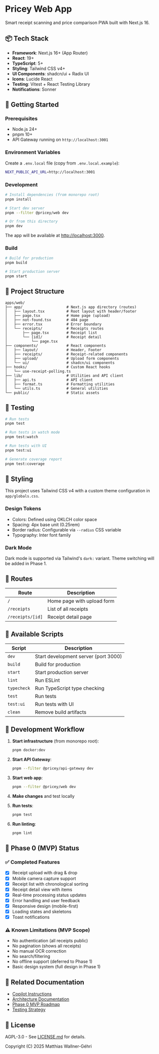 # Pricey Web App

Smart receipt scanning and price comparison PWA built with Next.js 16.

## 📦 Tech Stack

- **Framework**: Next.js 16+ (App Router)
- **React**: 19+
- **TypeScript**: 5+
- **Styling**: Tailwind CSS v4+
- **UI Components**: shadcn/ui + Radix UI
- **Icons**: Lucide React
- **Testing**: Vitest + React Testing Library
- **Notifications**: Sonner

## 🚀 Getting Started

### Prerequisites

- Node.js 24+
- pnpm 10+
- API Gateway running on `http://localhost:3001`

### Environment Variables

Create a `.env.local` file (copy from `.env.local.example`):

```bash
NEXT_PUBLIC_API_URL=http://localhost:3001
```

### Development

```bash
# Install dependencies (from monorepo root)
pnpm install

# Start dev server
pnpm --filter @pricey/web dev

# Or from this directory
pnpm dev
```

The app will be available at [http://localhost:3000](http://localhost:3000).

### Build

```bash
# Build for production
pnpm build

# Start production server
pnpm start
```

## 📁 Project Structure

```
apps/web/
├── app/                    # Next.js app directory (routes)
│   ├── layout.tsx          # Root layout with header/footer
│   ├── page.tsx            # Home page (upload)
│   ├── not-found.tsx       # 404 page
│   ├── error.tsx           # Error boundary
│   └── receipts/           # Receipts routes
│       ├── page.tsx        # Receipt list
│       └── [id]/           # Receipt detail
│           └── page.tsx
├── components/             # React components
│   ├── layout/             # Header, Footer
│   ├── receipts/           # Receipt-related components
│   ├── upload/             # Upload form components
│   └── ui/                 # shadcn/ui components
├── hooks/                  # Custom React hooks
│   └── use-receipt-polling.ts
├── lib/                    # Utilities and API client
│   ├── api.ts              # API client
│   ├── format.ts           # Formatting utilities
│   └── utils.ts            # General utilities
└── public/                 # Static assets
```

## 🧪 Testing

```bash
# Run tests
pnpm test

# Run tests in watch mode
pnpm test:watch

# Run tests with UI
pnpm test:ui

# Generate coverage report
pnpm test:coverage
```

## 🎨 Styling

This project uses Tailwind CSS v4 with a custom theme configuration in `app/globals.css`.

### Design Tokens

- Colors: Defined using OKLCH color space
- Spacing: 4px base unit (0.25rem)
- Border radius: Configurable via `--radius` CSS variable
- Typography: Inter font family

### Dark Mode

Dark mode is supported via Tailwind's `dark:` variant. Theme switching will be added in Phase 1.

## 📱 Routes

| Route            | Description                |
| ---------------- | -------------------------- |
| `/`              | Home page with upload form |
| `/receipts`      | List of all receipts       |
| `/receipts/[id]` | Receipt detail page        |

## 🔧 Available Scripts

| Script      | Description                          |
| ----------- | ------------------------------------ |
| `dev`       | Start development server (port 3000) |
| `build`     | Build for production                 |
| `start`     | Start production server              |
| `lint`      | Run ESLint                           |
| `typecheck` | Run TypeScript type checking         |
| `test`      | Run tests                            |
| `test:ui`   | Run tests with UI                    |
| `clean`     | Remove build artifacts               |

## 🚦 Development Workflow

1. **Start infrastructure** (from monorepo root):

   ```bash
   pnpm docker:dev
   ```

2. **Start API Gateway**:

   ```bash
   pnpm --filter @pricey/api-gateway dev
   ```

3. **Start web app**:

   ```bash
   pnpm --filter @pricey/web dev
   ```

4. **Make changes** and test locally

5. **Run tests**:

   ```bash
   pnpm test
   ```

6. **Run linting**:
   ```bash
   pnpm lint
   ```

## 🎯 Phase 0 (MVP) Status

### ✅ Completed Features

- [x] Receipt upload with drag & drop
- [x] Mobile camera capture support
- [x] Receipt list with chronological sorting
- [x] Receipt detail view with items
- [x] Real-time processing status updates
- [x] Error handling and user feedback
- [x] Responsive design (mobile-first)
- [x] Loading states and skeletons
- [x] Toast notifications

### ⚠️ Known Limitations (MVP Scope)

- No authentication (all receipts public)
- No pagination (shows all receipts)
- No manual OCR correction
- No search/filtering
- No offline support (deferred to Phase 1)
- Basic design system (full design in Phase 1)

## 🔗 Related Documentation

- [Copilot Instructions](../../.github/copilot-instructions.md)
- [Architecture Documentation](../../docs/architecture.md)
- [Phase 0 MVP Roadmap](../../docs/phases/phase-0-mvp/)
- [Testing Strategy](../../docs/guides/testing-strategy.md)

## 📄 License

AGPL-3.0 - See [LICENSE.md](../../LICENSE.md) for details.

Copyright (C) 2025 Matthias Wallner-Géhri
